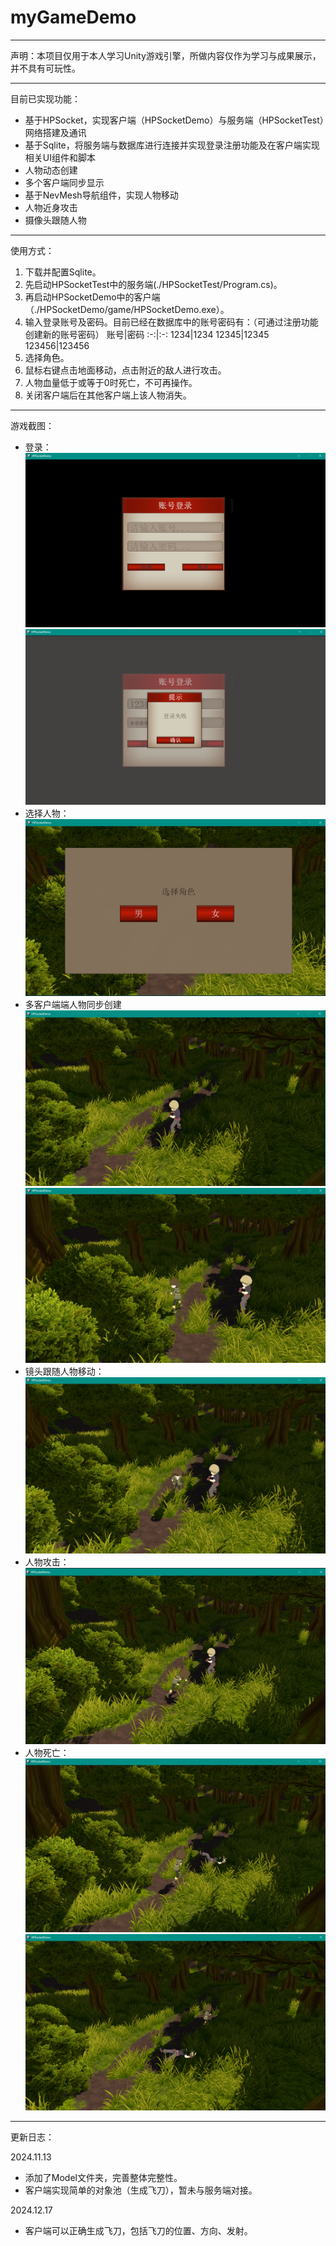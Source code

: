 # myGameDemo
---
声明：本项目仅用于本人学习Unity游戏引擎，所做内容仅作为学习与成果展示，并不具有可玩性。

---
目前已实现功能：
- 基于HPSocket，实现客户端（HPSocketDemo）与服务端（HPSocketTest）网络搭建及通讯
- 基于Sqlite，将服务端与数据库进行连接并实现登录注册功能及在客户端实现相关UI组件和脚本
- 人物动态创建
- 多个客户端同步显示
- 基于NevMesh导航组件，实现人物移动
- 人物近身攻击
- 摄像头跟随人物

---
使用方式：
1. 下载并配置Sqlite。
2. 先启动HPSocketTest中的服务端(./HPSocketTest/Program.cs)。
3. 再启动HPSocketDemo中的客户端（./HPSocketDemo/game/HPSocketDemo.exe）。
4. 输入登录账号及密码。目前已经在数据库中的账号密码有：（可通过注册功能创建新的账号密码）
    账号|密码
    :-:|:-:
    1234|1234
    12345|12345
    123456|123456
5. 选择角色。
6. 鼠标右键点击地面移动，点击附近的敌人进行攻击。
7. 人物血量低于或等于0时死亡，不可再操作。
8. 关闭客户端后在其他客户端上该人物消失。

---
游戏截图：
- 登录：
![登录-1](./Picture/Login-1.png)
![登录-2](./Picture/Login-2.png)
- 选择人物：
![选择人物](./Picture/SelectRole.png)
- 多客户端端人物同步创建
![创建人物-1](./Picture/CreateRole-1.png)
![创建人物-1](./Picture/CreataRole-2.png)
- 镜头跟随人物移动：
![人物移动](./Picture/Move.png)
- 人物攻击：
![人物攻击](./Picture/Attack.png)
- 人物死亡：
![人物死亡-1](./Picture/Death-1.png)
![人物死亡-1](./Picture/Death-2.png)

---
更新日志：

2024.11.13

- 添加了Model文件夹，完善整体完整性。
- 客户端实现简单的对象池（生成飞刀），暂未与服务端对接。

2024.12.17

- 客户端可以正确生成飞刀，包括飞刀的位置、方向、发射。